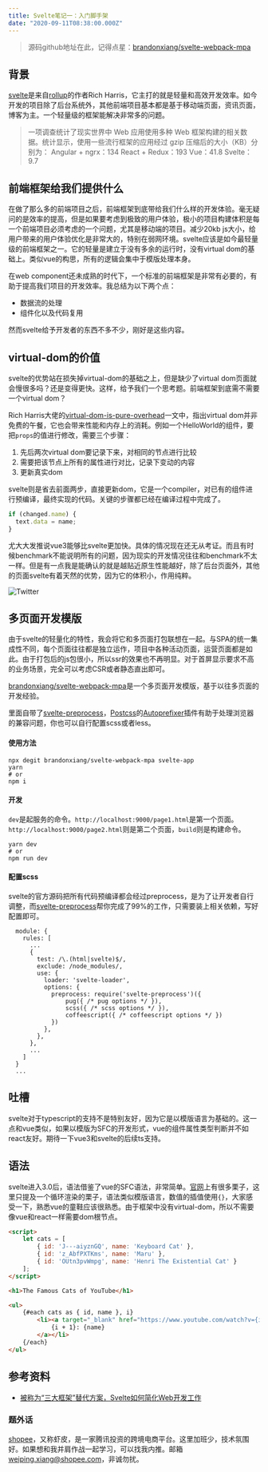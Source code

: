 ```yaml
---
title: Svelte笔记一：入门脚手架
date: "2020-09-11T08:38:00.000Z"
---
```


> 源码github地址在此，记得点星：[brandonxiang/svelte-webpack-mpa](https://github.com/brandonxiang/svelte-webpack-mpa)

## 背景

[svelte](https://github.com/sveltejs/svelte)是来自[rollup](https://github.com/rollup/rollup)的作者Rich Harris，它主打的就是轻量和高效开发效率。如今开发的项目除了后台系统外，其他前端项目基本都是基于移动端页面，资讯页面，博客为主。一个轻量级的框架能解决非常多的问题。

> 一项调查统计了现实世界中 Web 应用使用多种 Web 框架构建的相关数据。统计显示，使用一些流行框架的应用经过 gzip 压缩后的大小（KB）分别为：
Angular + ngrx：134
React + Redux：193
Vue：41.8
Svelte：9.7

## 前端框架给我们提供什么

在做了那么多的前端项目之后，前端框架到底带给我们什么样的开发体验。毫无疑问的是效率的提高，但是如果要考虑到极致的用户体验，极小的项目构建体积是每一个前端项目必须考虑的一个问题，尤其是移动端的项目。减少20kb js大小，给用户带来的用户体验优化是非常大的，特别在弱网环境。svelte应该是如今最轻量级的前端框架之一。它的轻量是建立于没有多余的运行时，没有virtual dom的基础上。类似vue的构思，所有的逻辑会集中于模版处理本身。

在web component还未成熟的时代下，一个标准的前端框架是非常有必要的，有助于提高我们项目的开发效率。我总结为以下两个点：

- 数据流的处理
- 组件化以及代码复用

然而svelte给予开发者的东西不多不少，刚好是这些内容。

## virtual-dom的价值

svelte的优势站在损失掉virtual-dom的基础之上，但是缺少了virtual dom页面就会慢很多吗？还是变得更快。这样，给予我们一个思考题。前端框架到底需不需要一个virtual dom？

Rich Harris大佬的[virtual-dom-is-pure-overhead](https://svelte.dev/blog/virtual-dom-is-pure-overhead)一文中，指出virtual dom并非免费的午餐，它也会带来性能和内存上的消耗。例如一个HelloWorld的组件，要把`props`的值进行修改，需要三个步骤：

1. 先后两次virtual dom要记录下来，对相同的节点进行比较
2. 需要把该节点上所有的属性进行对比，记录下变动的内容
3. 更新真实dom

svelte则是省去前面两步，直接更新dom，它是一个compiler，对已有的组件进行预编译，最终实现的代码。关键的步骤都已经在编译过程中完成了。

```javascript
if (changed.name) {
  text.data = name;
}
```

尤大大发推说vue3能够比svelte更加快。具体的情况现在还无从考证。而且有时候benchmark不能说明所有的问题，因为现实的开发情况往往和benchmark不太一样。但是有一点我是能确认的就是越贴近原生性能越好，除了后台页面外，其他的页面svelte有着天然的优势，因为它的体积小，作用纯粹。

![Twitter](https://upload-images.jianshu.io/upload_images/685800-e6987694e08a30f2.png?imageMogr2/auto-orient/strip%7CimageView2/2/w/1240)


## 多页面开发模版

由于svelte的轻量化的特性，我会将它和多页面打包联想在一起。与SPA的统一集成性不同，每个页面往往都是独立运作，项目中各种活动页面，运营页面都是如此。由于打包后的js包很小，所以ssr的效果也不再明显。对于首屏显示要求不高的业务场景，完全可以考虑CSR或者静态直出即可。

[brandonxiang/svelte-webpack-mpa](https://github.com/brandonxiang/svelte-webpack-mpa)是一个多页面开发模版，基于以往多页面的开发经验。

里面自带了[svelte-preprocess](https://github.com/kaisermann/svelte-preprocess)，[Postcss](https://github.com/postcss/postcss)的[Autoprefixer](https://github.com/postcss/autoprefixer)插件有助于处理浏览器的兼容问题，你也可以自行配置scss或者less。


#### 使用方法

```shell
npx degit brandonxiang/svelte-webpack-mpa svelte-app
yarn
# or
npm i
```

#### 开发

`dev`是起服务的命令。`http://localhost:9000/page1.html`是第一个页面。`http://localhost:9000/page2.html`则是第二个页面，`build`则是构建命令。

```shell
yarn dev
# or
npm run dev
```

#### 配置scss

svelte的官方源码把所有代码预编译都会经过preprocess，是为了让开发者自行调整，而[svelte-preprocess](https://github.com/kaisermann/svelte-preprocess)帮你完成了99%的工作，只需要装上相关依赖，写好配置即可。
```
  module: {
    rules: [
      ...
      {
        test: /\.(html|svelte)$/,
        exclude: /node_modules/,
        use: {
          loader: 'svelte-loader',
          options: {
            preprocess: require('svelte-preprocess')({
                pug({ /* pug options */ }),
                scss({ /* scss options */ }),
                coffeescript({ /* coffeescript options */ })
            })
          },
        },
      },
      ...
    ]
  }
  ...
```

## 吐槽

svelte对于typescript的支持不是特别友好，因为它是以模版语言为基础的。这一点和vue类似，如果以模版为SFC的开发形式，vue的组件属性类型判断并不如react友好。期待一下vue3和svelte的后续ts支持。

## 语法

svelte进入3.0后，语法借鉴了vue的SFC语法，非常简单。[官网]([https://svelte.dev/examples](https://svelte.dev/examples)
)上有很多栗子，这里只提及一个循环渲染的栗子，语法类似模版语言，数值的插值使用`{}`，大家感受一下，熟悉vue的童鞋应该很熟悉。由于框架中没有virtual-dom，所以不需要像vue和react一样需要dom根节点。

```html
<script>
	let cats = [
		{ id: 'J---aiyznGQ', name: 'Keyboard Cat' },
		{ id: 'z_AbfPXTKms', name: 'Maru' },
		{ id: 'OUtn3pvWmpg', name: 'Henri The Existential Cat' }
	];
</script>

<h1>The Famous Cats of YouTube</h1>

<ul>
	{#each cats as { id, name }, i}
		<li><a target="_blank" href="https://www.youtube.com/watch?v={id}">
			{i + 1}: {name}
		</a></li>
	{/each}
</ul>
```


## 参考资料

- [被称为“三大框架”替代方案，Svelte如何简化Web开发工作](https://mp.weixin.qq.com/s/5Y822yLWy0Kp-OqgyQx7NQ)

### 题外话

[shopee](https://links.jianshu.com/go?to=https%3A%2F%2Fshopee.cn%2F)，又称虾皮，是一家腾讯投资的跨境电商平台。这里加班少，技术氛围好。如果想和我并肩作战一起学习，可以找我内推。邮箱[weiping.xiang@shopee.com](mailto:weiping.xiang@shopee.com)，非诚勿扰。

